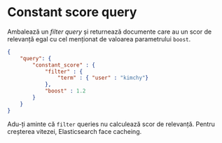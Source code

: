 # Constant score query

Ambalează un *filter query*  și returnează documente care au un scor de relevanță egal cu cel menționat de valoarea parametrului `boost`.

```json
{
    "query": {
        "constant_score" : {
            "filter" : {
                "term" : { "user" : "kimchy"}
            },
            "boost" : 1.2
        }
    }
}
```

Adu-ți aminte că `filter` queries nu calculează scor de relevanță. Pentru creșterea vitezei, Elasticsearch face cacheing.
